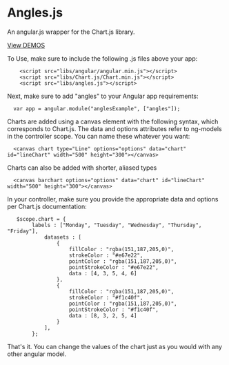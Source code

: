 Angles.js
======

An angular.js wrapper for the Chart.js library.

[View DEMOS](http://lgsilver.github.io/angles/)

To Use, make sure to include the following .js files above your app:
```
    <script src="libs/angular/angular.min.js"></script>
    <script src="libs/Chart.js/Chart.min.js"></script>
    <script src="libs/angles.js"></script>
```
Next, make sure to add "angles" to your Angular app requirements:
```
  var app = angular.module("anglesExample", ["angles"]);
```
Charts are added using a canvas element with the following syntax, which corresponds to Chart.js. The data and options attributes refer to ng-models in the controller scope. You can name these whatever you want:
```
  <canvas chart type="Line" options="options" data="chart" id="lineChart" width="500" height="300"></canvas>
``` 
Charts can also be added with shorter, aliased types
```
  <canvas barchart options="options" data="chart" id="lineChart" width="500" height="300"></canvas>
``` 
In your controller, make sure you provide the appropriate data and options per Chart.js documentation:
```
   $scope.chart = {
  		labels : ["Monday", "Tuesday", "Wednesday", "Thursday", "Friday"],
			datasets : [
				{
					fillColor : "rgba(151,187,205,0)",
					strokeColor : "#e67e22",
					pointColor : "rgba(151,187,205,0)",
					pointStrokeColor : "#e67e22",
					data : [4, 3, 5, 4, 6]
				},
				{
					fillColor : "rgba(151,187,205,0)",
					strokeColor : "#f1c40f",
					pointColor : "rgba(151,187,205,0)",
					pointStrokeColor : "#f1c40f",
					data : [8, 3, 2, 5, 4]
				}
			], 
		};
```

That's it. You can change the values of the chart just as you would with any other angular model.
